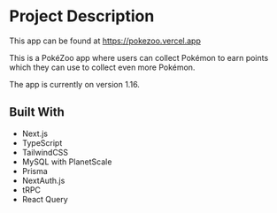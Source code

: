 # Project Description

This app can be found at https://pokezoo.vercel.app

This is a PokéZoo app where users can collect Pokémon to earn points which they can use to collect even more Pokémon.

The app is currently on version 1.16.

## Built With

- Next.js
- TypeScript
- TailwindCSS
- MySQL with PlanetScale
- Prisma
- NextAuth.js
- tRPC
- React Query
